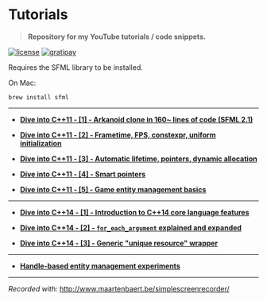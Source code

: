 Tutorials
=========

> **Repository for my YouTube tutorials / code snippets.**

[![license][badge.license]][license]
[![gratipay][badge.gratipay]][gratipay]

[badge.license]: http://img.shields.io/badge/license-afl%203.0-blue.svg?style=flat-square
[badge.gratipay]: https://img.shields.io/gratipay/user/SuperV1234.svg?style=flat-square

[license]: https://github.com/SuperV1234/Tutorials/blob/master/LICENSE
[gratipay]: https://gratipay.com/~SuperV1234/

Requires the SFML library to be installed.

On Mac:
```
brew install sfml
```

---

* [**Dive into C++11 - [1] - Arkanoid clone in 160~ lines of code (SFML 2.1)**](https://www.youtube.com/watch?v=_4K3tsKa1Uc)

* [**Dive into C++11 - [2] - Frametime, FPS, constexpr, uniform initialization**](http://www.youtube.com/watch?v=tPbrWAbzyTE)

* [**Dive into C++11 - [3] - Automatic lifetime, pointers, dynamic allocation**](http://www.youtube.com/watch?v=0TGp0o1KnG8)

* [**Dive into C++11 - [4] - Smart pointers**](http://www.youtube.com/watch?v=zMdD-s5_BIY)

* [**Dive into C++11 - [5] - Game entity management basics**](https://www.youtube.com/watch?v=QAmtgvwHInM) 

---

* [**Dive into C++14 - [1] - Introduction to C++14 core language features**](https://www.youtube.com/watch?v=WZYKzCsACiw)

* [**Dive into C++14 - [2] - `for_each_argument` explained and expanded**](https://www.youtube.com/watch?v=Za92Tz_g0zQ)

* [**Dive into C++14 - [3] - Generic "unique resource" wrapper**](https://www.youtube.com/watch?v=Ehdl6j3Ace4)

---

* [**Handle-based entity management experiments**](https://www.youtube.com/watch?v=_-KSlhppzNE)

---


*Recorded with:* http://www.maartenbaert.be/simplescreenrecorder/
